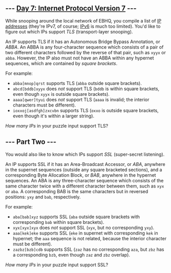 \--- [Day 7: Internet Protocol Version 7](https://adventofcode.com/2016/day/7) ---
-------------------------------------------

While snooping around the local network of EBHQ, you compile a list of [IP addresses](https://en.wikipedia.org/wiki/IP_address) (they're IPv7, of course; [IPv6](https://en.wikipedia.org/wiki/IPv6) is much too limited). You'd like to figure out which IPs support _TLS_ (transport-layer snooping).

An IP supports TLS if it has an Autonomous Bridge Bypass Annotation, or _ABBA_. An ABBA is any four-character sequence which consists of a pair of two different characters followed by the reverse of that pair, such as `xyyx` or `abba`. However, the IP also must not have an ABBA within any hypernet sequences, which are contained by _square brackets_.

For example:

*   `abba[mnop]qrst` supports TLS (`abba` outside square brackets).
*   `abcd[bddb]xyyx` does _not_ support TLS (`bddb` is within square brackets, even though `xyyx` is outside square brackets).
*   `aaaa[qwer]tyui` does _not_ support TLS (`aaaa` is invalid; the interior characters must be different).
*   `ioxxoj[asdfgh]zxcvbn` supports TLS (`oxxo` is outside square brackets, even though it's within a larger string).

_How many IPs_ in your puzzle input support TLS?


\--- Part Two ---
-----------------

You would also like to know which IPs support _SSL_ (super-secret listening).

An IP supports SSL if it has an Area-Broadcast Accessor, or _ABA_, anywhere in the supernet sequences (outside any square bracketed sections), and a corresponding Byte Allocation Block, or _BAB_, anywhere in the hypernet sequences. An ABA is any three-character sequence which consists of the same character twice with a different character between them, such as `xyx` or `aba`. A corresponding BAB is the same characters but in reversed positions: `yxy` and `bab`, respectively.

For example:

*   `aba[bab]xyz` supports SSL (`aba` outside square brackets with corresponding `bab` within square brackets).
*   `xyx[xyx]xyx` does _not_ support SSL (`xyx`, but no corresponding `yxy`).
*   `aaa[kek]eke` supports SSL (`eke` in supernet with corresponding `kek` in hypernet; the `aaa` sequence is not related, because the interior character must be different).
*   `zazbz[bzb]cdb` supports SSL (`zaz` has no corresponding `aza`, but `zbz` has a corresponding `bzb`, even though `zaz` and `zbz` overlap).

_How many IPs_ in your puzzle input support SSL?
